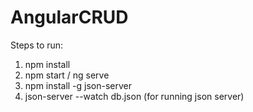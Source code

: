 # AngularCRUD

Steps to run: 

1. npm install
2. npm start / ng serve
3. npm install -g json-server
4. json-server --watch db.json (for running json server)
